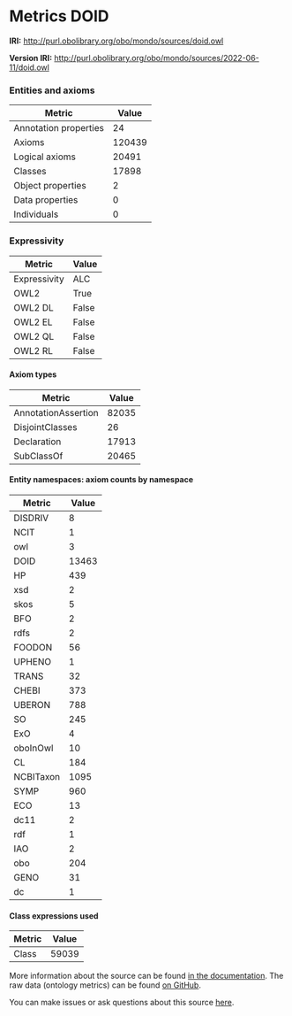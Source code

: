 # Metrics DOID

**IRI:** http://purl.obolibrary.org/obo/mondo/sources/doid.owl

**Version IRI:** http://purl.obolibrary.org/obo/mondo/sources/2022-06-11/doid.owl

### Entities and axioms

| Metric | Value |
| ------ | ----- |
| Annotation properties | 24 |
| Axioms | 120439 |
| Logical axioms | 20491 |
| Classes | 17898 |
| Object properties | 2 |
| Data properties | 0 |
| Individuals | 0 |


### Expressivity

| Metric | Value |
| ------ | ----- |
| Expressivity | ALC |
| OWL2 | True |
| OWL2 DL | False |
| OWL2 EL | False |
| OWL2 QL | False |
| OWL2 RL | False |

#### Axiom types

| Metric | Value |
| ------ | ----- |
| AnnotationAssertion | 82035 |
| DisjointClasses | 26 |
| Declaration | 17913 |
| SubClassOf | 20465 |


#### Entity namespaces: axiom counts by namespace

| Metric | Value |
| ------ | ----- |
| DISDRIV | 8 |
| NCIT | 1 |
| owl | 3 |
| DOID | 13463 |
| HP | 439 |
| xsd | 2 |
| skos | 5 |
| BFO | 2 |
| rdfs | 2 |
| FOODON | 56 |
| UPHENO | 1 |
| TRANS | 32 |
| CHEBI | 373 |
| UBERON | 788 |
| SO | 245 |
| ExO | 4 |
| oboInOwl | 10 |
| CL | 184 |
| NCBITaxon | 1095 |
| SYMP | 960 |
| ECO | 13 |
| dc11 | 2 |
| rdf | 1 |
| IAO | 2 |
| obo | 204 |
| GENO | 31 |
| dc | 1 |


#### Class expressions used

| Metric | Value |
| ------ | ----- |
| Class | 59039 |


More information about the source can be found [in the documentation](../sources.md). The raw data (ontology metrics) can be found [on GitHub](https://github.com/monarch-initiative/mondo-ingest/tree/main/src/ontology/metadata).

You can make issues or ask questions about this source [here](https://github.com/monarch-initiative/mondo-ingest/issues).

